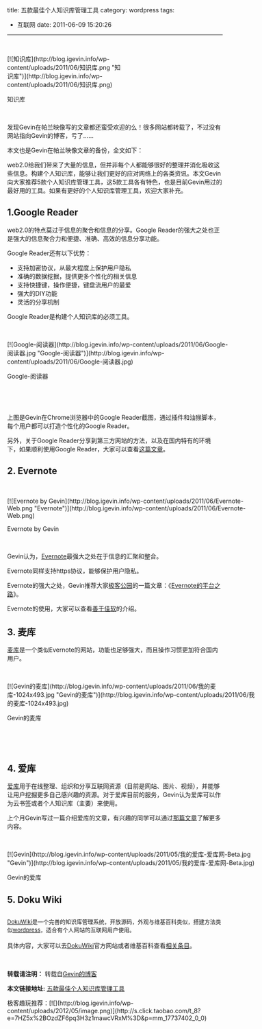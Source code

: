 title: 五款最佳个人知识库管理工具
category: wordpress
tags:
- 互联网
date: 2011-06-09 15:20:26
---

&nbsp;

<div id="attachment_1369" style="width: 266px" class="wp-caption aligncenter">[![知识库](http://blog.igevin.info/wp-content/uploads/2011/06/知识库.png "知识库")](http://blog.igevin.info/wp-content/uploads/2011/06/知识库.png)

知识库
</div>

&nbsp;

发现Gevin在帕兰映像写的文章都还蛮受欢迎的么！很多网站都转载了，不过没有网站指向Gevin的博客，亏了……

本文也是Gevin在帕兰映像文章的备份，全文如下：

web2.0给我们带来了大量的信息，但并非每个人都能够很好的整理并消化吸收这些信息。构建个人知识库，能够让我们更好的应对网络上的各类资讯。本文Gevin向大家推荐5款个人知识库管理工具，这5款工具各有特色，也是目前Gevin用过的最好用的工具。如果有更好的个人知识库管理工具，欢迎大家补充。

## <span id="more-1360"></span>1.Google Reader

web2.0的特点莫过于信息的聚合和信息的分享。Google Reader的强大之处也正是强大的信息聚合力和便捷、准确、高效的信息分享功能。

Google Reader还有以下优势：

*   支持加密协议，从最大程度上保护用户隐私
*   准确的数据挖掘，提供更多个性化的相关信息
*   支持快捷键，操作便捷，键盘流用户的最爱
*   强大的DIY功能
*   灵活的分享机制

Google Reader是构建个人知识库的必须工具。

&nbsp;

<div id="attachment_1363" style="width: 522px" class="wp-caption aligncenter">[![Google-阅读器](http://blog.igevin.info/wp-content/uploads/2011/06/Google-阅读器.jpg "Google-阅读器")](http://blog.igevin.info/wp-content/uploads/2011/06/Google-阅读器.jpg)

Google-阅读器
</div>

&nbsp;

&nbsp;

上图是Gevin在Chrome浏览器中的Google Reader截图，通过插件和油猴脚本，每个用户都可以打造个性化的Google Reader。

另外，关于Google Reader分享到第三方网站的方法，以及在国内特有的环境下，如果顺利使用Google Reader，大家可以查看[这篇文章](http://blog.igevin.info/archives/528 "Google Reader分享到第三方网站")。

## 2\. Evernote

&nbsp;

<div id="attachment_1364" style="width: 592px" class="wp-caption aligncenter">[![Evernote by Gevin](http://blog.igevin.info/wp-content/uploads/2011/06/Evernote-Web.png "Evernote")](http://blog.igevin.info/wp-content/uploads/2011/06/Evernote-Web.png)

Evernote by Gevin
</div>

&nbsp;

Gevin认为，[Evernote](https://www.evernote.com/)最强大之处在于信息的汇聚和整合。

Evernote同样支持https协议，能够保护用户隐私。

Evernote的强大之处，Gevin推荐大家[极客公园](http://www.geekpark.net/)的一篇文章：《[Evernote的平台之路](http://www.geekpark.net/entity/view/121115)》。

Evernote的使用，大家可以查看[善于佳软](http://xbeta.info/evernote-03.htm)的介绍。

## 3\. 麦库

[麦库](http://note.sdo.com/register?ac=579467309)是一个类似Evernote的网站，功能也足够强大，而且操作习惯更加符合国内用户。

&nbsp;

<div id="attachment_1365" style="width: 586px" class="wp-caption aligncenter">[![Gevin的麦库](http://blog.igevin.info/wp-content/uploads/2011/06/我的麦库-1024x493.jpg "Gevin的麦库")](http://blog.igevin.info/wp-content/uploads/2011/06/我的麦库-1024x493.jpg)

Gevin的麦库
</div>

&nbsp;

&nbsp;

## 4\. 爱库

[爱库](http://ikeepu.com/ "爱库")用于在线整理、组织和分享互联网资源（目前是网站、图片、视频），并能够让用户挖掘更多自己感兴趣的资源。对于爱库目前的服务，Gevin认为爱库可以作为云书签或者个人知识库（主要）来使用。

上个月Gevin写过一篇介绍爱库的文章，有兴趣的同学可以通过[那篇文章](http://blog.igevin.info/archives/1234 "个人知识库：爱库")了解更多内容。

&nbsp;

<div id="attachment_1239" style="width: 586px" class="wp-caption aligncenter">[![Gevin](http://blog.igevin.info/wp-content/uploads/2011/05/我的爱库-爱库网-Beta.jpg "Gevin")](http://blog.igevin.info/wp-content/uploads/2011/05/我的爱库-爱库网-Beta.jpg)

Gevin的爱库
</div>

##

## 5\. Doku Wiki

## <span style="font-size: 13px; font-weight: normal;">[DokuWiki](http://www.dokuwiki.org/dokuwiki)是一个完善的知识库管理系统，开放源码，外观与维基百科类似，搭建方法类似[wordpress](http://paranimage.com/category/apps/wordpress/)，适合有个人网站的互联网用户使用。</span>

具体内容，大家可以去[DokuWiki](http://www.dokuwiki.org/dokuwiki)官方网站或者维基百科查看[相关条目](http://zh.wikipedia.org/wiki/DokuWiki)。

&nbsp;

<div style="margin-top: 15px">

**转载请注明：** 转载自[Gevin的博客](http://blog.igevin.info/)

**本文链接地址:** [五款最佳个人知识库管理工具](http://blog.igevin.info/2011/06/5-best-pkm-tools/)

</div>
<div>
极客趣玩推荐：[![](http://blog.igevin.info/wp-content/uploads/2012/05/image.png)](http://s.click.taobao.com/t_8?e=7HZ5x%2BOzdZF6pq3H3z1mawcVRxM%3D&#038;p=mm_17737402_0_0)
</div>
